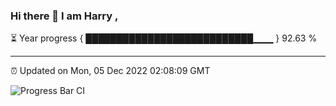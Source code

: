 ### Hi there 👋 I am Harry , 

⏳ Year progress { ███████████████████████████▁▁▁ } 92.63 %

---

⏰ Updated on Mon, 05 Dec 2022 02:08:09 GMT

![Progress Bar CI](https://github.com/duykhang68/duykhang68/workflows/Progress%20Bar%20CI/badge.svg)

